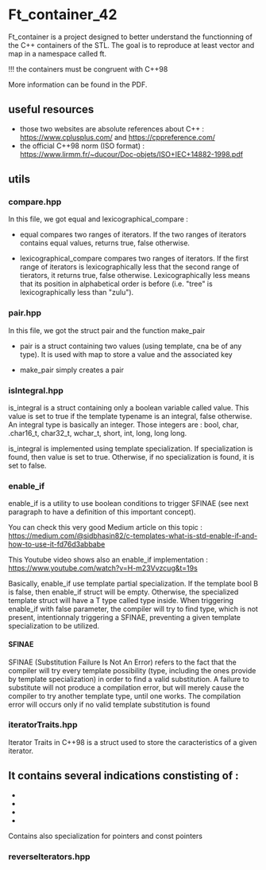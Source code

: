 # Ft_container_42

Ft_container is a project designed to better understand the functionning of the C++ containers of the STL. The goal is to reproduce at least vector and map in a namespace called ft.

!!! the containers must be congruent with C++98

More information can be found in the PDF.

## useful resources

- those two websites are absolute references about C++ : https://www.cplusplus.com/ and https://cppreference.com/
- the official C++98 norm (ISO format) : https://www.lirmm.fr/~ducour/Doc-objets/ISO+IEC+14882-1998.pdf 

## utils

### compare.hpp

In this file, we got equal and lexicographical_compare :

- equal compares two ranges of iterators. If the two ranges of iterators contains equal values, returns true, false otherwise.

- lexicographical_compare compares two ranges of iterators. If the first range of iterators is lexicographically less that the second range of tierators, it returns true, false otherwise. Lexicographically less means that its position in alphabetical order is before (i.e. "tree" is lexicographically less than "zulu").

### pair.hpp

In this file, we got the struct pair and the function make_pair

- pair is a struct containing two values (using template, cna be of any type). It is used with map to store a value and the associated key

- make_pair simply creates a pair

### isIntegral.hpp

is_integral is a struct containing only a boolean variable called value. This value is set to true if the template typename is an integral, false otherwise. An integral type is basically an integer. Those integers are : bool, char, .char16_t, char32_t, wchar_t, short, int, long, long long. 

is_integral is implemented using template specialization. If specialization is found, then value is set to true. Otherwise, if no specialization is found, it is set to false.

### enable_if

enable_if is a utility to use boolean conditions to trigger SFINAE (see next paragraph to have a definition of this important concept).

You can check this very good Medium article on this topic : https://medium.com/@sidbhasin82/c-templates-what-is-std-enable-if-and-how-to-use-it-fd76d3abbabe

This Youtube video shows also an enable_if implementation : https://www.youtube.com/watch?v=H-m23Vvzcug&t=19s

Basically, enable_if use template partial specialization. If the template bool B is false, then enable_if struct will be empty. Otherwise, the specialized template struct will have a T type called type inside. When triggering enable_if with false parameter, the compiler will try to find type, which is not present, intentionnaly triggering a SFINAE, preventing a given template specialization to be utilized. 

#### SFINAE

SFINAE (Substitution Failure Is Not An Error) refers to the fact that the compiler will try every template 
possibility (type, including the ones provide by template specialization) in order to find a valid substitution. 
A failure to substitute will not produce a compilation error, but will merely cause the compiler to try another 
template type, until one works. The compilation error will occurs only if no valid template substitution is found

### iteratorTraits.hpp

Iterator Traits in C++98 is a struct used to store the caracteristics of a given iterator. 

It contains several indications constisting of :
- 
-
-
-
-

Contains also specialization for pointers and const pointers

### reverseIterators.hpp

